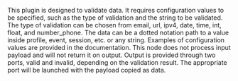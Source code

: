 This plugin is designed to validate data. It requires configuration values to be specified, such as the type of validation and the string to be validated. The type of validation can be chosen from email, url, ipv4, date, time, int, float, and number_phone. The data can be a dotted notation path to a value inside profile, event, session, etc. or any string. Examples of configuration values are provided in the documentation. This node does not process input payload and will not return it on output. Output is provided through two ports, valid and invalid, depending on the validation result. The appropriate port will be launched with the payload copied as data.